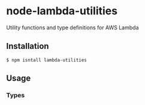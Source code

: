 # node-lambda-utilities
Utility functions and type definitions for AWS Lambda

## Installation

```
$ npm isntall lambda-utilities
```

## Usage
### Types
